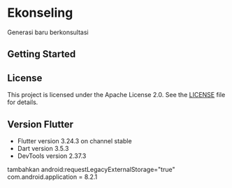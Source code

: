 # Ekonseling

Generasi baru berkonsultasi

## Getting Started

## License
This project is licensed under the Apache License 2.0. See the [LICENSE](./LICENSE) file for details.

## Version Flutter
- Flutter version 3.24.3 on channel stable
- Dart version 3.5.3
- DevTools version 2.37.3

tambahkan 
<uses-permission android:name="android.permission.INTERNET" />
<uses-permission android:name="android.permission.WRITE_EXTERNAL_STORAGE"/>
<uses-permission android:name="android.permission.READ_EXTERNAL_STORAGE"/>
android:requestLegacyExternalStorage="true"
com.android.application = 8.2.1